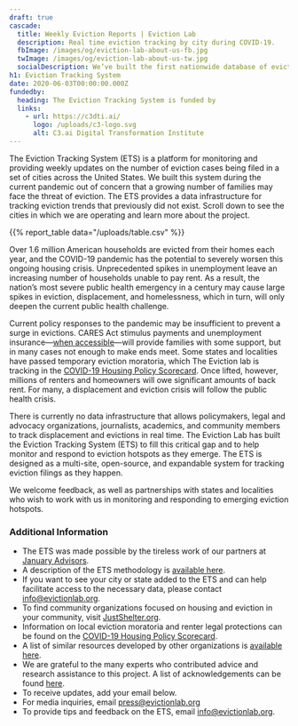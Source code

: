 ```yaml
---
draft: true
cascade:
  title: Weekly Eviction Reports | Eviction Lab
  description: Real time eviction tracking by city during COVID-19.
  fbImage: /images/og/eviction-lab-about-us-fb.jpg
  twImage: /images/og/eviction-lab-about-us-tw.jpg
  socialDescription: We’ve built the first nationwide database of evictions.
h1: Eviction Tracking System
date: 2020-06-03T00:00:00.000Z
fundedby:
  heading: The Eviction Tracking System is funded by
  links:
    - url: https://c3dti.ai/
      logo: /uploads/c3-logo.svg
      alt: C3.ai Digital Transformation Institute
---
```

The Eviction Tracking System (ETS) is a platform for monitoring and providing weekly updates on the number of eviction cases being filed in a set of cities across the United States. We built this system during the current pandemic out of concern that a growing number of families may face the threat of eviction. The ETS provides a data infrastructure for tracking eviction trends that previously did not exist. Scroll down to see the cities in which we are operating and learn more about the project.

{{% report_table data="/uploads/table.csv" %}}

Over 1.6 million American households are evicted from their homes each year, and the COVID-19 pandemic has the potential to severely worsen this ongoing housing crisis. Unprecedented spikes in unemployment leave an increasing number of households unable to pay rent. As a result, the nation’s most severe public health emergency in a century may cause large spikes in eviction, displacement, and homelessness, which in turn, will only deepen the current public health challenge.

Current policy responses to the pandemic may be insufficient to prevent a surge in evictions. CARES Act stimulus payments and unemployment insurance—[when accessible](https://www.nytimes.com/2020/04/30/upshot/unemployment-state-restrictions-pandemic.html?campaign_id=29&emc=edit_up_20200430&instance_id=18100&nl=the-upshot&regi_id=55275451&segment_id=26303&te=1&user_id=94cba629ae615a27b2b9913ef0cac877)—will provide families with some support, but in many cases not enough to make ends meet. Some states and localities have passed temporary eviction moratoria, which The Eviction lab is tracking in the [COVID-19 Housing Policy Scorecard](https://evictionlab.org/covid-policy-scorecard/). Once lifted, however, millions of renters and homeowners will owe significant amounts of back rent. For many, a displacement and eviction crisis will follow the public health crisis.

There is currently no data infrastructure that allows policymakers, legal and advocacy organizations, journalists, academics, and community members to track displacement and evictions in real time. The Eviction Lab has built the Eviction Tracking System (ETS) to fill this critical gap and to help monitor and respond to eviction hotspots as they emerge. The ETS is designed as a multi-site, open-source, and expandable system for tracking eviction filings as they happen.

We welcome feedback, as well as partnerships with states and localities who wish to work with us in monitoring and responding to emerging eviction hotspots.

### Additional Information

* The ETS was made possible by the tireless work of our partners at [January Advisors](https://www.januaryadvisors.com/).
* A description of the ETS methodology is [available here](https://cms-dev--eviction-lab.netlify.app/weekly-reports/methods/).
* If you want to see your city or state added to the ETS and can help facilitate access to the necessary data, please contact [info@evictionlab.org](mailto:info@evictionlab.org).
* To find community organizations focused on housing and eviction in your community, visit [JustShelter.org](https://justshelter.org/).
* Information on local eviction moratoria and renter legal protections can be found on the [COVID-19 Housing Policy Scorecard](https://evictionlab.org/covid-policy-scorecard/).
* A list of similar resources developed by other organizations is [available here](https://cms-dev--eviction-lab.netlify.app/weekly-reports/similar-resources/).
* We are grateful to the many experts who contributed advice and research assistance to this project. A list of acknowledgements can be found [here](https://cms-dev--eviction-lab.netlify.app/weekly-reports/acknowledgements/).
* To receive updates, add your email below.
* For media inquiries, email [press@evictionlab.org](mailto:press@evictionlab.org)
* To provide tips and feedback on the ETS, email [info@evictionlab.org](mailto:info@evictionlab.org).